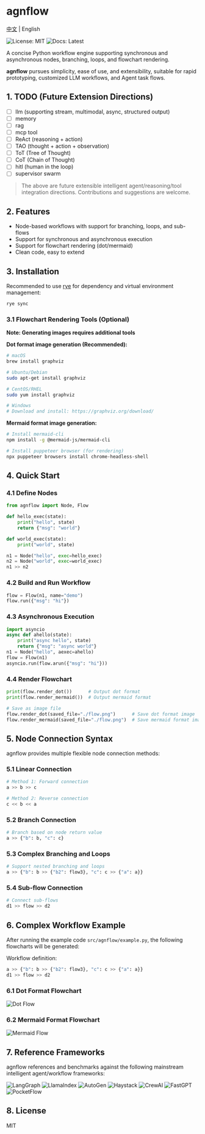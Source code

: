 # agnflow

[中文](README.md) | English 

![License: MIT](https://img.shields.io/badge/License-MIT-yellow.svg) ![Docs: Latest](https://img.shields.io/badge/docs-latest-blue.svg)

A concise Python workflow engine supporting synchronous and asynchronous nodes, branching, loops, and flowchart rendering.

**agnflow** pursues simplicity, ease of use, and extensibility, suitable for rapid prototyping, customized LLM workflows, and Agent task flows.

## 1. TODO (Future Extension Directions)

- [ ] llm (supporting stream, multimodal, async, structured output)
- [ ] memory
- [ ] rag
- [ ] mcp tool
- [ ] ReAct (reasoning + action)
- [ ] TAO (thought + action + observation)
- [ ] ToT (Tree of Thought)
- [ ] CoT (Chain of Thought)
- [ ] hitl (human in the loop)
- [ ] supervisor swarm

> The above are future extensible intelligent agent/reasoning/tool integration directions. Contributions and suggestions are welcome.

## 2. Features
- Node-based workflows with support for branching, loops, and sub-flows
- Support for synchronous and asynchronous execution
- Support for flowchart rendering (dot/mermaid)
- Clean code, easy to extend

## 3. Installation

Recommended to use [rye](https://rye-up.com/) for dependency and virtual environment management:

```bash
rye sync
```

### 3.1 Flowchart Rendering Tools (Optional)

**Note: Generating images requires additional tools**

**Dot format image generation (Recommended):**
```bash
# macOS
brew install graphviz

# Ubuntu/Debian
sudo apt-get install graphviz

# CentOS/RHEL
sudo yum install graphviz

# Windows
# Download and install: https://graphviz.org/download/
```

**Mermaid format image generation:**
```bash
# Install mermaid-cli
npm install -g @mermaid-js/mermaid-cli

# Install puppeteer browser (for rendering)
npx puppeteer browsers install chrome-headless-shell
```

## 4. Quick Start

### 4.1 Define Nodes
```python
from agnflow import Node, Flow

def hello_exec(state):
    print("hello", state)
    return {"msg": "world"}

def world_exec(state):
    print("world", state)

n1 = Node("hello", exec=hello_exec)
n2 = Node("world", exec=world_exec)
n1 >> n2
```

### 4.2 Build and Run Workflow
```python
flow = Flow(n1, name="demo")
flow.run({"msg": "hi"})
```

### 4.3 Asynchronous Execution
```python
import asyncio
async def ahello(state):
    print("async hello", state)
    return {"msg": "async world"}
n1 = Node("hello", aexec=ahello)
flow = Flow(n1)
asyncio.run(flow.arun({"msg": "hi"}))
```

### 4.4 Render Flowchart
```python
print(flow.render_dot())      # Output dot format
print(flow.render_mermaid())  # Output mermaid format

# Save as image file
flow.render_dot(saved_file="./flow.png")      # Save dot format image
flow.render_mermaid(saved_file="./flow.png")  # Save mermaid format image
```

## 5. Node Connection Syntax

agnflow provides multiple flexible node connection methods:

### 5.1 Linear Connection
```python
# Method 1: Forward connection
a >> b >> c

# Method 2: Reverse connection  
c << b << a
```

### 5.2 Branch Connection
```python
# Branch based on node return value
a >> {"b": b, "c": c}
```

### 5.3 Complex Branching and Loops
```python
# Support nested branching and loops
a >> {"b": b >> {"b2": flow3}, "c": c >> {"a": a}}
```

### 5.4 Sub-flow Connection
```python
# Connect sub-flows
d1 >> flow >> d2
```

## 6. Complex Workflow Example

After running the example code `src/agnflow/example.py`, the following flowcharts will be generated:

Workflow definition:
```py
a >> {"b": b >> {"b2": flow3}, "c": c >> {"a": a}} 
d1 >> flow >> d2
```

### 6.1 Dot Format Flowchart
![Dot Flow](assets/flow_dot.png)

### 6.2 Mermaid Format Flowchart  
![Mermaid Flow](assets/flow_mermaid.png)

## 7. Reference Frameworks

agnflow references and benchmarks against the following mainstream intelligent agent/workflow frameworks:

![LangGraph](https://img.shields.io/badge/LangGraph-green.svg) ![LlamaIndex](https://img.shields.io/badge/LlamaIndex-green.svg) ![AutoGen](https://img.shields.io/badge/AutoGen-green.svg) ![Haystack](https://img.shields.io/badge/Haystack-green.svg) ![CrewAI](https://img.shields.io/badge/CrewAI-green.svg) ![FastGPT](https://img.shields.io/badge/FastGPT-green.svg) ![PocketFlow](https://img.shields.io/badge/PocketFlow-green.svg)

## 8. License
MIT 